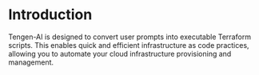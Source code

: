 # Introduction

Tengen-AI is designed to convert user prompts into executable Terraform scripts. This enables quick and efficient infrastructure as code practices, allowing you to automate your cloud infrastructure provisioning and management.
